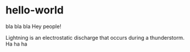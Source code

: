 # hello-world
bla bla bla
Hey people!

Lightning is an electrostatic discharge that occurs during a thunderstorm.
Ha ha ha
